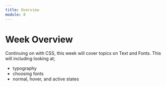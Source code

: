 ```yaml
---
title: Overview
module: 8
---
```


# Week Overview

Continuing on with CSS, this week will cover topics on Text and Fonts. This will including looking at;

- typography
- choosing fonts
- normal, hover, and active states
